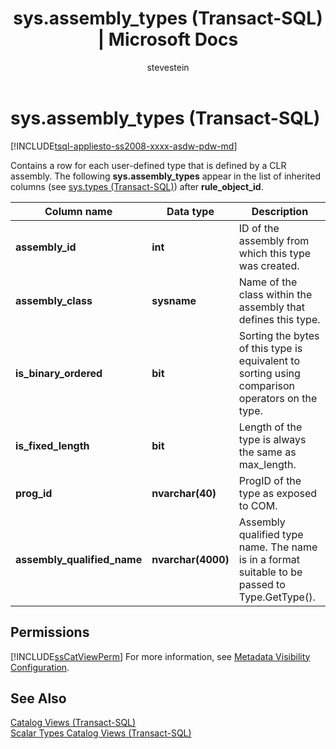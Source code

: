 ﻿---
title: "sys.assembly_types (Transact-SQL) | Microsoft Docs"
ms.custom: ""
ms.date: "03/15/2017"
ms.prod: sql
ms.prod_service: "database-engine, sql-data-warehouse, pdw"
ms.component: "system-catalog-views"
ms.reviewer: ""
ms.suite: "sql"
ms.technology: system-objects
ms.tgt_pltfrm: ""
ms.topic: "language-reference"
f1_keywords: 
  - "assembly_types"
  - "sys.assembly_types"
  - "sys.assembly_types_TSQL"
  - "assembly_types_TSQL"
dev_langs: 
  - "TSQL"
helpviewer_keywords: 
  - "sys.assembly_types catalog view"
ms.assetid: 35f0384f-7a6d-41b1-9461-f1406d68f317
caps.latest.revision: 22
author: "stevestein"
ms.author: "sstein"
manager: craigg
monikerRange: ">= aps-pdw-2016 || = azure-sqldw-latest || >= sql-server-2016 || = sqlallproducts-allversions"
---
# sys.assembly_types (Transact-SQL)
[!INCLUDE[tsql-appliesto-ss2008-xxxx-asdw-pdw-md](../../includes/tsql-appliesto-ss2008-xxxx-asdw-pdw-md.md)]

  Contains a row for each user-defined type that is defined by a CLR assembly. The following **sys.assembly_types** appear in the list of inherited columns (see [sys.types &#40;Transact-SQL&#41;](../../relational-databases/system-catalog-views/sys-types-transact-sql.md)) after **rule_object_id**.  
  
|Column name|Data type|Description|  
|-----------------|---------------|-----------------|  
|**assembly_id**|**int**|ID of the assembly from which this type was created.|  
|**assembly_class**|**sysname**|Name of the class within the assembly that defines this type.|  
|**is_binary_ordered**|**bit**|Sorting the bytes of this type is equivalent to sorting using comparison operators on the type.|  
|**is_fixed_length**|**bit**|Length of the type is always the same as max_length.|  
|**prog_id**|**nvarchar(40)**|ProgID of the type as exposed to COM.|  
|**assembly_qualified_name**|**nvarchar(4000)**|Assembly qualified type name. The name is in a format suitable to be passed to Type.GetType().|  
  
## Permissions  
 [!INCLUDE[ssCatViewPerm](../../includes/sscatviewperm-md.md)] For more information, see [Metadata Visibility Configuration](../../relational-databases/security/metadata-visibility-configuration.md).  
  
## See Also  
 [Catalog Views &#40;Transact-SQL&#41;](../../relational-databases/system-catalog-views/catalog-views-transact-sql.md)   
 [Scalar Types Catalog Views &#40;Transact-SQL&#41;](../../relational-databases/system-catalog-views/scalar-types-catalog-views-transact-sql.md)  
  
  

